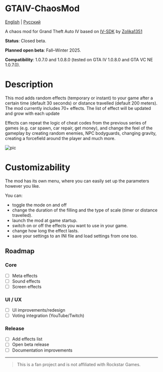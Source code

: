 # GTAIV-ChaosMod

[English](README.md) | [Русский](README_RU.md)

A chaos mod for Grand Theft Auto IV based on [IV-SDK](https://github.com/Zolika1351/iv-sdk) by [Zolika1351](https://github.com/Zolika1351)

**Status**: Closed beta. 

**Planned open beta**: Fall–Winter 2025.

**Compatibility**: 1.0.7.0 and 1.0.8.0 (tested on GTA IV 1.0.8.0 and GTA VC NE 1.0.7.0).

# Description
This mod adds random effects (temporary or instant) to your game after a certain time (default 30 seconds) or distance travelled (default 200 meters).
The mod currently includes 70+ effects. The list of effect will be updated and grow with each update

Effects can repeat the logic of cheat codes from the previous series of games (e.g. car spawn, car repair, get money), 
and change the feel of the gameplay by creating random enemies, NPC bodyguards, changing gravity, creating a forcefield around the player and much more.

![pic](https://github.com/user-attachments/assets/b7e034b3-70c5-4815-a9b7-0c01034170d8)

# Customizability
The mod has its own menu, where you can easily set up the parameters however you like.

You can:
- toggle the mode on and off
- change the duration of the filling and the type of scale (timer or distance travelled).
- launch the mod at game startup.
- switch on or off the effects you want to use in your game.
- change how long the effect lasts.
- save your settings to an INI file and load settings from one too.

## Roadmap
### Core
- [ ] Meta effects
- [ ] Sound effects
- [ ] Screen effects

### UI / UX
- [ ] UI improvements/redesign
- [ ] Voting integration (YouTube/Twitch)

### Release
- [ ] Add effects list
- [ ] Open beta release
- [ ] Documentation improvements

---

> This is a fan project and is not affiliated with Rockstar Games.
